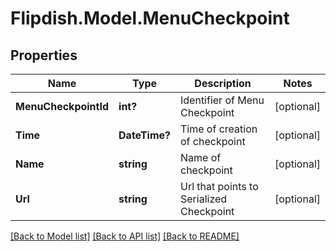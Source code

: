 # Flipdish.Model.MenuCheckpoint
## Properties

Name | Type | Description | Notes
------------ | ------------- | ------------- | -------------
**MenuCheckpointId** | **int?** | Identifier of Menu Checkpoint | [optional] 
**Time** | **DateTime?** | Time of creation of checkpoint | [optional] 
**Name** | **string** | Name of checkpoint | [optional] 
**Url** | **string** | Url that points to Serialized Checkpoint | [optional] 

[[Back to Model list]](../README.md#documentation-for-models) [[Back to API list]](../README.md#documentation-for-api-endpoints) [[Back to README]](../README.md)

